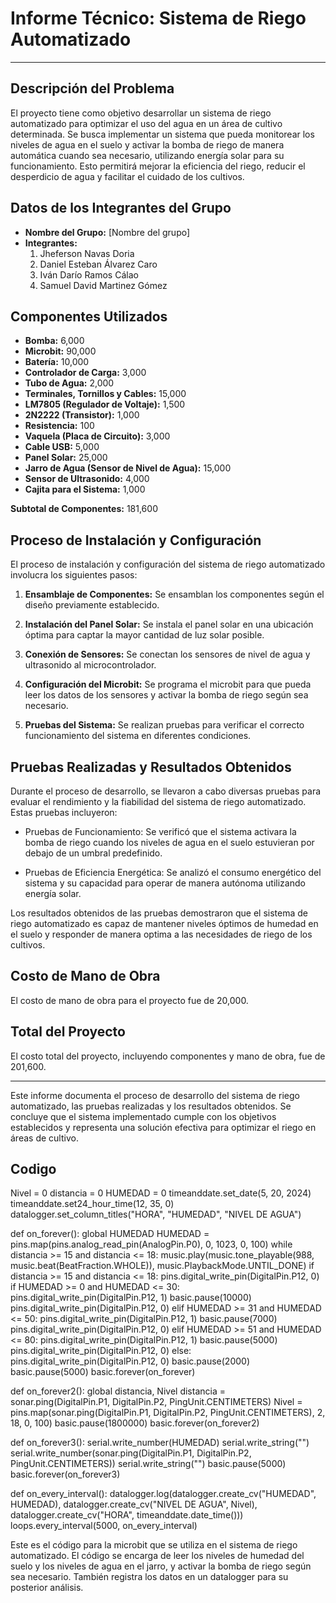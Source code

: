 # Informe Técnico: Sistema de Riego Automatizado

---

## Descripción del Problema

El proyecto tiene como objetivo desarrollar un sistema de riego automatizado para optimizar el uso del agua en un área de cultivo determinada. Se busca implementar un sistema que pueda monitorear los niveles de agua en el suelo y activar la bomba de riego de manera automática cuando sea necesario, utilizando energía solar para su funcionamiento. Esto permitirá mejorar la eficiencia del riego, reducir el desperdicio de agua y facilitar el cuidado de los cultivos.

## Datos de los Integrantes del Grupo

- **Nombre del Grupo:** [Nombre del grupo]
- **Integrantes:**
  1. Jheferson Navas Doria
  2. Daniel Esteban Álvarez Caro
  3. Iván Darío Ramos Cálao
  4. Samuel David Martinez Gómez

## Componentes Utilizados

- **Bomba:** 6,000
- **Microbit:** 90,000
- **Batería:** 10,000
- **Controlador de Carga:** 3,000
- **Tubo de Agua:** 2,000
- **Terminales, Tornillos y Cables:** 15,000
- **LM7805 (Regulador de Voltaje):** 1,500
- **2N2222 (Transistor):** 1,000
- **Resistencia:** 100
- **Vaquela (Placa de Circuito):** 3,000
- **Cable USB:** 5,000
- **Panel Solar:** 25,000
- **Jarro de Agua (Sensor de Nivel de Agua):** 15,000
- **Sensor de Ultrasonido:** 4,000
- **Cajita para el Sistema:** 1,000

**Subtotal de Componentes:** 181,600

## Proceso de Instalación y Configuración

El proceso de instalación y configuración del sistema de riego automatizado involucra los siguientes pasos:

1. **Ensamblaje de Componentes:** Se ensamblan los componentes según el diseño previamente establecido.

2. **Instalación del Panel Solar:** Se instala el panel solar en una ubicación óptima para captar la mayor cantidad de luz solar posible.

3. **Conexión de Sensores:** Se conectan los sensores de nivel de agua y ultrasonido al microcontrolador.

4. **Configuración del Microbit:** Se programa el microbit para que pueda leer los datos de los sensores y activar la bomba de riego según sea necesario.

5. **Pruebas del Sistema:** Se realizan pruebas para verificar el correcto funcionamiento del sistema en diferentes condiciones.

## Pruebas Realizadas y Resultados Obtenidos

Durante el proceso de desarrollo, se llevaron a cabo diversas pruebas para evaluar el rendimiento y la fiabilidad del sistema de riego automatizado. Estas pruebas incluyeron:

- Pruebas de Funcionamiento: Se verificó que el sistema activara la bomba de riego cuando los niveles de agua en el suelo estuvieran por debajo de un umbral predefinido.

- Pruebas de Eficiencia Energética: Se analizó el consumo energético del sistema y su capacidad para operar de manera autónoma utilizando energía solar.


Los resultados obtenidos de las pruebas demostraron que el sistema de riego automatizado es capaz de mantener niveles óptimos de humedad en el suelo y responder de manera optima a las necesidades de riego de los cultivos.

## Costo de Mano de Obra

El costo de mano de obra para el proyecto fue de 20,000.

## Total del Proyecto

El costo total del proyecto, incluyendo componentes y mano de obra, fue de 201,600.

---

Este informe documenta el proceso de desarrollo del sistema de riego automatizado, las pruebas realizadas y los resultados obtenidos. Se concluye que el sistema implementado cumple con los objetivos establecidos y representa una solución efectiva para optimizar el riego en áreas de cultivo.

## Codigo 

Nivel = 0
distancia = 0
HUMEDAD = 0
timeanddate.set_date(5, 20, 2024)
timeanddate.set24_hour_time(12, 35, 0)
datalogger.set_column_titles("HORA", "HUMEDAD", "NIVEL DE AGUA")

def on_forever():
    global HUMEDAD
    HUMEDAD = pins.map(pins.analog_read_pin(AnalogPin.P0), 0, 1023, 0, 100)
    while distancia >= 15 and distancia <= 18:
        music.play(music.tone_playable(988, music.beat(BeatFraction.WHOLE)),
            music.PlaybackMode.UNTIL_DONE)
    if distancia >= 15 and distancia <= 18:
        pins.digital_write_pin(DigitalPin.P12, 0)
    if HUMEDAD >= 0 and HUMEDAD <= 30:
        pins.digital_write_pin(DigitalPin.P12, 1)
        basic.pause(10000)
        pins.digital_write_pin(DigitalPin.P12, 0)
    elif HUMEDAD >= 31 and HUMEDAD <= 50:
        pins.digital_write_pin(DigitalPin.P12, 1)
        basic.pause(7000)
        pins.digital_write_pin(DigitalPin.P12, 0)
    elif HUMEDAD >= 51 and HUMEDAD <= 80:
        pins.digital_write_pin(DigitalPin.P12, 1)
        basic.pause(5000)
        pins.digital_write_pin(DigitalPin.P12, 0)
    else:
        pins.digital_write_pin(DigitalPin.P12, 0)
        basic.pause(2000)
    basic.pause(5000)
basic.forever(on_forever)

def on_forever2():
    global distancia, Nivel
    distancia = sonar.ping(DigitalPin.P1, DigitalPin.P2, PingUnit.CENTIMETERS)
    Nivel = pins.map(sonar.ping(DigitalPin.P1, DigitalPin.P2, PingUnit.CENTIMETERS),
        2,
        18,
        0,
        100)
    basic.pause(1800000)
basic.forever(on_forever2)

def on_forever3():
    serial.write_number(HUMEDAD)
    serial.write_string("")
    serial.write_number(sonar.ping(DigitalPin.P1, DigitalPin.P2, PingUnit.CENTIMETERS))
    serial.write_string("")
    basic.pause(5000)
basic.forever(on_forever3)

def on_every_interval():
    datalogger.log(datalogger.create_cv("HUMEDAD", HUMEDAD),
        datalogger.create_cv("NIVEL DE AGUA", Nivel),
        datalogger.create_cv("HORA", timeanddate.date_time()))
loops.every_interval(5000, on_every_interval)

Este es el código para la microbit que se utiliza en el sistema de riego automatizado. El 
código se encarga de leer los niveles de humedad del suelo y los niveles de agua en el jarro, y activar la bomba de riego según sea necesario. También registra los datos en un datalogger para su posterior análisis.



